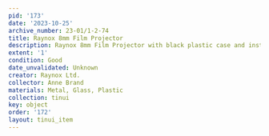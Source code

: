 ```yaml
---
pid: '173'
date: '2023-10-25'
archive_number: 23-01/1-2-74
title: Raynox 8mm Film Projector
description: Raynox 8mm Film Projector with black plastic case and instructions enclosed.
extent: '1'
condition: Good
date_unvalidated: Unknown
creator: Raynox Ltd.
collector: Anne Brand
materials: Metal, Glass, Plastic
collection: tinui
key: object
order: '172'
layout: tinui_item
---
```

